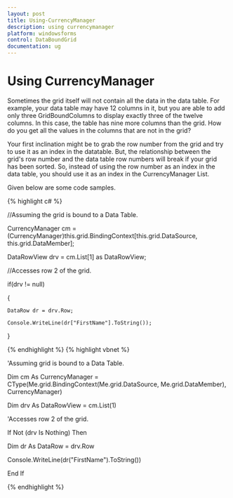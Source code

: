 ```yaml
---
layout: post
title: Using-CurrencyManager
description: using currencymanager
platform: windowsforms
control: DataBoundGrid
documentation: ug
---
```


# Using CurrencyManager

Sometimes the grid itself will not contain all the data in the data table. For example, your data table may have 12 columns in it, but you are able to add only three GridBoundColumns to display exactly three of the twelve columns. In this case, the table has nine more columns than the grid. How do you get all the values in the columns that are not in the grid? 

Your first inclination might be to grab the row number from the grid and try to use it as an index in the datatable. But, the relationship between the grid's row number and the data table row numbers will break if your grid has been sorted. So, instead of using the row number as an index in the data table, you should use it as an index in the CurrencyManager List. 

Given below are some code samples.


{% highlight c# %}


//Assuming the grid is bound to a Data Table.

CurrencyManager cm = (CurrencyManager)this.grid.BindingContext[this.grid.DataSource, this.grid.DataMember];

DataRowView drv = cm.List[1] as DataRowView; 



//Accesses row 2 of the grid.

if(drv != null)

{

    DataRow dr = drv.Row;

    Console.WriteLine(dr["FirstName"].ToString());

}

{% endhighlight  %}
{% highlight vbnet %}





'Assuming grid is bound to a Data Table.

Dim cm As CurrencyManager = CType(Me.grid.BindingContext(Me.grid.DataSource, Me.grid.DataMember), CurrencyManager)

Dim drv As DataRowView = cm.List(1)  



'Accesses row 2 of the grid.

If Not (drv Is Nothing) Then

Dim dr As DataRow = drv.Row

Console.WriteLine(dr("FirstName").ToString())

End If


{% endhighlight  %}
